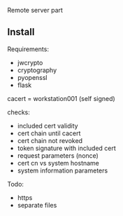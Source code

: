 Remote server part

## Install

Requirements:

- jwcrypto
- cryptography
- pyopenssl
- flask

cacert = workstation001 (self signed)

checks:

- included cert validity
- cert chain until cacert
- cert chain not revoked
- token signature with included cert
- request parameters (nonce)
- cert cn vs system hostname
- system information parameters

Todo:

- https
- separate files
